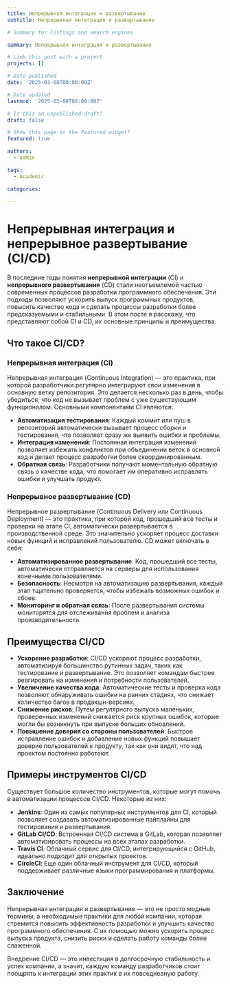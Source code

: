 ```yaml
---
title: Непрерывная интеграция и развертывание
subtitle: Непрерывная интеграция и развертывание

# Summary for listings and search engines

summary: Непрерывная интеграция и развертывание

# Link this post with a project
projects: []

# Date published
date: '2025-03-08T00:00:00Z'

# Date updated
lastmod: '2025-03-08T00:00:00Z'

# Is this an unpublished draft?
draft: false

# Show this page in the Featured widget?
featured: true

authors:
  - admin

tags:
  - Academic

categories:
  
---
```


# Непрерывная интеграция и непрерывное развертывание (CI/CD)

В последние годы понятия **непрерывной интеграции** (CI) и **непрерывного развертывания** (CD) стали неотъемлемой частью современных процессов разработки программного обеспечения. Эти подходы позволяют ускорить выпуск программных продуктов, повысить качество кода и сделать процессы разработки более предсказуемыми и стабильными. В этом посте я расскажу, что представляют собой CI и CD, их основные принципы и преимущества.

## Что такое CI/CD?

### Непрерывная интеграция (CI)
Непрерывная интеграция (Continuous Integration) — это практика, при которой разработчики регулярно интегрируют свои изменения в основную ветку репозитория. Это делается несколько раз в день, чтобы убедиться, что код не вызывает проблем с уже существующим функционалом. Основными компонентами CI являются:

- **Автоматизация тестирования**: Каждый коммит или пуш в репозиторий автоматически вызывает процесс сборки и тестирования, что позволяет сразу же выявить ошибки и проблемы.
- **Интеграция изменений**: Постоянная интеграция изменений позволяет избежать конфликтов при объединении веток в основной код и делает процесс разработки более скоординированным.
- **Обратная связь**: Разработчики получают моментальную обратную связь о качестве кода, что помогает им оперативно исправлять ошибки и улучшать продукт.

### Непрерывное развертывание (CD)
Непрерывное развертывание (Continuous Delivery или Continuous Deployment) — это практика, при которой код, прошедший все тесты и проверки на этапе CI, автоматически развертывается в производственной среде. Это значительно ускоряет процесс доставки новых функций и исправлений пользователю. CD может включать в себя:

- **Автоматизированное развертывание**: Код, прошедший все тесты, автоматически отправляется на серверы для использования конечными пользователями.
- **Безопасность**: Несмотря на автоматизацию развертывания, каждый этап тщательно проверяется, чтобы избежать возможных ошибок и сбоев.
- **Мониторинг и обратная связь**: После развертывания системы мониторятся для отслеживания проблем и анализа производительности.

## Преимущества CI/CD

- **Ускорение разработки**: CI/CD ускоряют процесс разработки, автоматизируя большинство рутинных задач, таких как тестирование и развертывание. Это позволяет командам быстрее реагировать на изменения и потребности пользователей.
- **Увеличение качества кода**: Автоматические тесты и проверка кода позволяют обнаруживать ошибки на ранних стадиях, что снижает количество багов в продакшн-версиях.
- **Снижение рисков**: Путем регулярного выпуска маленьких, проверенных изменений снижается риск крупных ошибок, которые могли бы возникнуть при выпуске больших обновлений.
- **Повышение доверия со стороны пользователей**: Быстрое исправление ошибок и добавление новых функций повышает доверие пользователей к продукту, так как они видят, что над проектом постоянно работают.

## Примеры инструментов CI/CD

Существует большое количество инструментов, которые могут помочь в автоматизации процессов CI/CD. Некоторые из них:

- **Jenkins**: Один из самых популярных инструментов для CI, который позволяет создавать автоматизированные пайплайны для тестирования и развертывания.
- **GitLab CI/CD**: Встроенная CI/CD система в GitLab, которая позволяет автоматизировать процессы на всех этапах разработки.
- **Travis CI**: Облачный сервис для CI/CD, интегрирующийся с GitHub, идеально подходит для открытых проектов.
- **CircleCI**: Еще один облачный инструмент для CI/CD, который поддерживает различные языки программирования и платформы.

## Заключение

Непрерывная интеграция и развертывание — это не просто модные термины, а необходимые практики для любой компании, которая стремится повысить эффективность разработки и улучшить качество программного обеспечения. С их помощью можно ускорить процесс выпуска продукта, снизить риски и сделать работу команды более слаженной.

Внедрение CI/CD — это инвестиция в долгосрочную стабильность и успех компании, а значит, каждую команду разработчиков стоит поощрять к интеграции этих практик в их повседневную работу.
